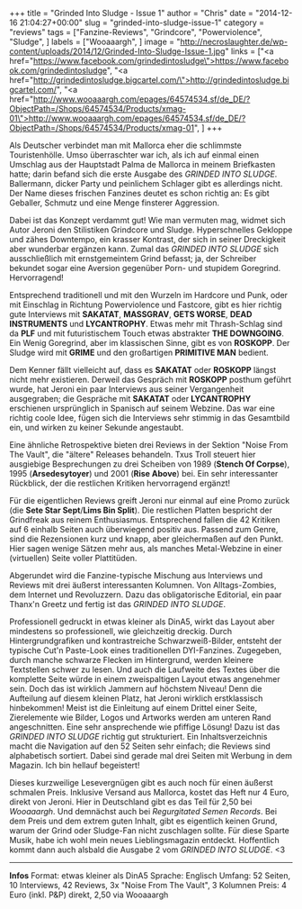 +++
title = "Grinded Into Sludge - Issue 1"
author = "Chris"
date = "2014-12-16 21:04:27+00:00"
slug = "grinded-into-sludge-issue-1"
category = "reviews"
tags = ["Fanzine-Reviews", "Grindcore", "Powerviolence", "Sludge", ]
labels = ["Wooaaargh", ]
image = "http://necroslaughter.de/wp-content/uploads/2014/12/Grinded-Into-Sludge-Issue-1.jpg"
links = ["<a href=\"https://www.facebook.com/grindedintosludge\">https://www.facebook.com/grindedintosludge</a>", "<a href=\"http://grindedintosludge.bigcartel.com/\">http://grindedintosludge.bigcartel.com/</a>", "<a href=\"http://www.wooaaargh.com/epages/64574534.sf/de_DE/?ObjectPath=/Shops/64574534/Products/xmag-01\">http://www.wooaaargh.com/epages/64574534.sf/de_DE/?ObjectPath=/Shops/64574534/Products/xmag-01</a>", ]
+++

Als Deutscher verbindet man mit Mallorca eher die schlimmste Touristenhölle. Umso überraschter war ich, als ich auf einmal einen Umschlag aus der Hauptstadt Palma de Mallorca in meinem Briefkasten hatte; darin befand sich die erste Ausgabe des _GRINDED INTO SLUDGE_. Ballermann, dicker Party und peinlichem Schlager gibt es allerdings nicht. Der Name dieses frischen Fanzines deutet es schon richtig an: Es gibt Geballer, Schmutz und eine Menge finsterer Aggression.

Dabei ist das Konzept verdammt gut! Wie man vermuten mag, widmet sich Autor Jeroni den Stilistiken Grindcore und Sludge. Hyperschnelles Gekloppe und zähes Downtempo, ein krasser Kontrast, der sich in seiner Dreckigkeit aber wunderbar ergänzen kann. Zumal das _GRINDED INTO SLUDGE_ sich ausschließlich mit ernstgemeintem Grind befasst; ja, der Schreiber bekundet sogar eine Aversion gegenüber Porn- und stupidem Goregrind. Hervorragend!

Entsprechend traditionell und mit den Wurzeln im Hardcore und Punk, oder mit Einschlag in Richtung Powerviolence und Fastcore, gibt es hier richtig gute Interviews mit **SAKATAT**, **MASSGRAV**, **GETS WORSE**, **DEAD INSTRUMENTS** und **LYCANTROPHY**. Etwas mehr mit Thrash-Schlag sind da **PLF** und mit futuristischem Touch etwas abstrakter **THE DOWNGOING**. Ein Wenig Goregrind, aber im klassischen Sinne, gibt es von **ROSKOPP**. Der Sludge wird mit **GRIME** und den großartigen **PRIMITIVE MAN** bedient.

Dem Kenner fällt vielleicht auf, dass es **SAKATAT** oder **ROSKOPP** längst nicht mehr existieren. Derweil das Gespräch mit **ROSKOPP** posthum geführt wurde, hat Jeroni ein paar Interviews aus seiner Vergangenheit ausgegraben; die Gespräche mit **SAKATAT** oder **LYCANTROPHY** erschienen ursprünglich in Spanisch auf seinem Webzine. Das war eine richtig coole Idee, fügen sich die Interviews sehr stimmig in das Gesamtbild ein, und wirken zu keiner Sekunde angestaubt.

Eine ähnliche Retrospektive bieten drei Reviews in der Sektion "Noise From The Vault", die "ältere" Releases behandeln. Txus Troll steuert hier ausgiebige Besprechungen zu drei Scheiben von 1989 (**Stench Of Corpse**), 1995 (**Arsedesytoyer**) und 2001 (**Rise Above**) bei. Ein sehr interessanter Rückblick, der die restlichen Kritiken hervorragend ergänzt!

Für die eigentlichen Reviews greift Jeroni nur einmal auf eine Promo zurück (die **Sete Star Sept**/**Lims Bin Split**). Die restlichen Platten bespricht der Grindfreak aus reinem Enthusiasmus. Entsprechend fallen die 42 Kritiken auf 6 einhalb Seiten auch überwiegend positiv aus. Passend zum Genre, sind die Rezensionen kurz und knapp, aber gleichermaßen auf den Punkt. Hier sagen wenige Sätzen mehr aus, als manches Metal-Webzine in einer (virtuellen) Seite voller Plattitüden.

Abgerundet wird die Fanzine-typische Mischung aus Interviews und Reviews mit drei äußerst interessanten Kolumnen. Von Alltags-Zombies, dem Internet und Revoluzzern. Dazu das obligatorische Editorial, ein paar Thanx'n Greetz und fertig ist das _GRINDED INTO SLUDGE_.

Professionell gedruckt in etwas kleiner als DinA5, wirkt das Layout aber mindestens so professionell, wie gleichzeitig dreckig. Durch Hintergrundgrafiken und kontrastreiche Schwarzweiß-Bilder, entsteht der typische Cut'n Paste-Look eines traditionellen DYI-Fanzines. Zugegeben, durch manche schwarze Flecken im Hintergrund, werden kleinere Textstellen schwer zu lesen. Und auch die Laufweite des Textes über die komplette Seite würde in einem zweispaltigen Layout etwas angenehmer sein. Doch das ist wirklich Jammern auf höchstem Niveau!
Denn die Aufteilung auf diesem kleinen Platz, hat Jeroni wirklich erstklassisch hinbekommen! Meist ist die Einleitung auf einem Drittel einer Seite, Zierelemente wie Bilder, Logos und Artworks werden am unteren Rand angeschnitten. Eine sehr ansprechende wie pfiffige Lösung!
Dazu ist das _GRINDED INTO SLUDGE_ richtig gut strukturiert. Ein Inhaltsverzeichnis macht die Navigation auf den 52 Seiten sehr einfach; die Reviews sind alphabetisch sortiert. Dabei sind gerade mal drei Seiten mit Werbung in dem Magazin. Ich bin hellauf begeistert!

Dieses kurzweilige Lesevergnügen gibt es auch noch für einen äußerst schmalen Preis. Inklusive Versand aus Mallorca, kostet das Heft nur 4 Euro, direkt von Jeroni. Hier in Deutschland gibt es das Teil für 2,50 bei _Wooaaargh_. Und demnächst auch bei _Regurgitated Semen Records_. Bei dem Preis und dem extrem guten Inhalt, gibt es eigentlich keinen Grund, warum der Grind oder Sludge-Fan nicht zuschlagen sollte. Für diese Sparte Musik, habe ich wohl mein neues Lieblingsmagazin entdeckt. Hoffentlich kommt dann auch alsbald die Ausgabe 2 vom _GRINDED INTO SLUDGE_. &lt;3



---
**Infos**
Format: etwas kleiner als DinA5
Sprache: Englisch
Umfang: 52 Seiten, 10 Interviews, 42 Reviews, 3x "Noise From The Vault", 3 Kolumnen
Preis: 4 Euro (inkl. P&amp;P) direkt, 2,50 via Wooaaargh
